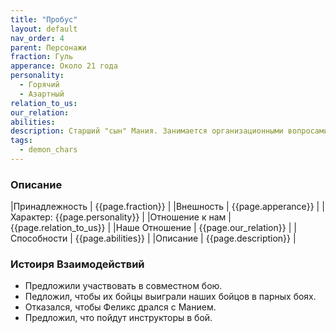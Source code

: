 ```yaml
---
title: "Пробус"
layout: default
nav_order: 4
parent: Персонажи
fraction: Гуль
apperance: Около 21 года
personality:
  - Горячий
  - Азартный
relation_to_us:
our_relation:
abilities:
description: Старший "сын" Мания. Занимается организационными вопросами в школе Перперна.
tags:
  - demon_chars
---
```

### Описание

|Принадлежность | {{page.fraction}} |
|Внешность | {{page.apperance}} |
|Характер: {{page.personality}} |
|Отношение к нам | {{page.relation_to_us}} |
|Наше Отношение | {{page.our_relation}} |
|Способности | {{page.abilities}} |
|Описание | {{page.description}} |

### Истоиря Взаимодействий
- Предложили участвовать в совместном бою. 
- Педложил, чтобы их бойцы выиграли наших бойцов в парных боях.
- Отказался, чтобы Феликс дрался с Манием. 
- Предложил, что пойдут инструкторы в бой. 
